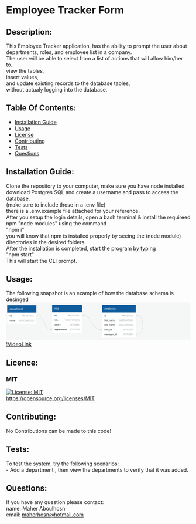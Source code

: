 # Employee Tracker Form

## Description:
This Employee Tracker application, has the ability to prompt the user about departments, roles, and employee list in a company.<br>The user will be able to select from a list of actions that will allow him/her to.<br> view the tables,<br> insert values,<br> and update existing records to the database tables,<br> without actualy logging into the database.

## Table Of Contents:
- [Installation Guide](#installation-guide)
- [Usage](#usage)
- [License](#license)
- [Contributing](#contributing)
- [Tests](#tests)
- [Questions](#questions)

## Installation Guide:
Clone the repository to your computer, make sure you have node installed.<br>download Postgres SQL and create a username and pass to access the database.<br>(make sure to include those in a .env file)<br>there is a .env.example file attached for your reference.<br>After you setup the login details, open a bash terminal & install the requireed npm "node modules" using the command <br>"npm i"<br>you will know that npm is installed properly by seeing the (node module) directories in the desired folders.<br>After the installation is completed, start the program by typing<br>"npm start"<br>This will start the CLI prompt.

## Usage: 
The following snapshot is an example of how the database schema is desinged<br>![Snapshot](https://github.com/maherhosn/Employee-Tracker-Form/blob/main/Assets/100-sql-challenge-ERD.png)<br>[!VideoLink](https://drive.google.com/file/d/1BDFcmkrFEl7wzXxQLjnzH6UJZW01q3vb/view)

## Licence: <br>
### MIT <br>
[![License: MIT](https://img.shields.io/badge/License-MIT-yellow.svg)](https://opensource.org/licenses/MIT) <br>
https://opensource.org/licenses/MIT


## Contributing:
No Contributions can be made to this code!

## Tests:
To test the system, try the following scenarios:<br>- Add a department , then view the departments to verify that it was added.<br>

## Questions:
If you have any question please contact: <br>
name: Maher Aboulhosn <br>
email: maherhosn@hotmail.com
  